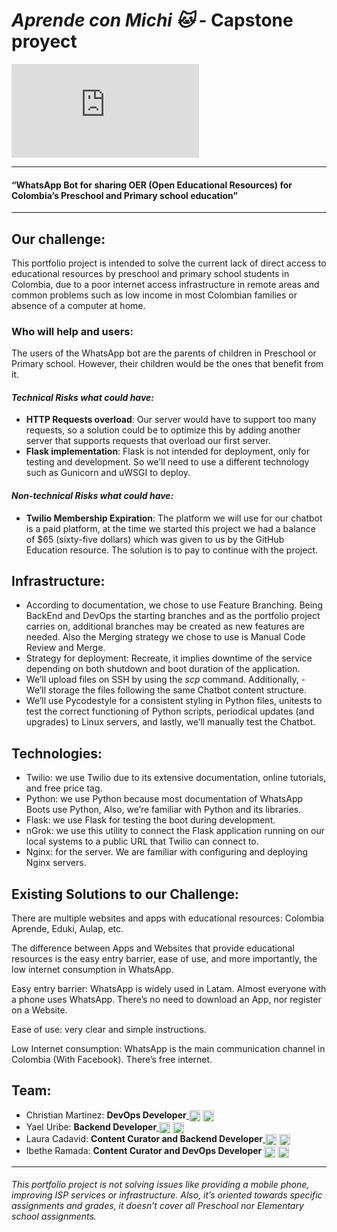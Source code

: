# _Aprende con Michi 🐱_ - Capstone proyect
![](https://fv9-3.failiem.lv/thumb_show.php?i=8qfjk78a6&view)

------------

#### “WhatsApp Bot for sharing OER (Open Educational Resources) for Colombia’s Preschool and Primary school education”

------------
## Our challenge:
This portfolio project is intended to solve the current lack of direct access to educational resources by preschool and primary school students in Colombia, due to a poor internet access infrastructure in remote areas and common problems such as low income in most Colombian families or absence of a computer at home.

### Who will help and users:
The users of the WhatsApp bot are the parents of children in Preschool or Primary school. However, their children would be the ones that benefit from it.



#### _Technical Risks what could have:_

- **HTTP Requests overload**: Our server would have to support too many requests, so a solution could be to optimize this by adding another server that supports requests that overload our first server.
- **Flask implementation**: Flask is not intended for deployment, only for testing and development. So we’ll need to use a different technology such as Gunicorn and uWSGI to deploy.

#### _Non-technical Risks what could have:_

- **Twilio Membership Expiration**: The platform we will use for our chatbot is a paid platform, at the time we started this project we had a balance of $65 (sixty-five dollars) which was given to us by the GitHub Education resource. The solution is to pay to continue with the project.

## Infrastructure:
- According to documentation, we chose to use Feature Branching. Being BackEnd and DevOps the starting branches and as the portfolio project carries on, additional branches may be created as new features are needed. Also the Merging strategy we chose to use is Manual Code Review and Merge.
- Strategy for deployment: Recreate, it implies downtime of the service depending on both shutdown and boot duration of the application.
- We’ll upload files on SSH by using the *scp* command. Additionally, - We’ll storage the files following the same Chatbot content structure.
- We’ll use Pycodestyle for a consistent styling in Python files, unitests to test the correct functioning of Python scripts, periodical updates (and upgrades) to Linux servers, and lastly, we’ll manually test the Chatbot.


## Technologies:
- Twilio: we use Twilio due to its extensive documentation, online tutorials, and free price tag.
- Python: we use Python because most documentation of WhatsApp Boots use Python, Also, we’re familiar with Python and its libraries.
- Flask: we use Flask for testing the boot during development.
- nGrok: we use this utility to connect the Flask application running on our local systems to a public URL that Twilio can connect to.
- Nginx: for the server. We are familiar with configuring and deploying Nginx servers.

## Existing Solutions to our Challenge:
There are multiple websites and apps with educational resources: Colombia Aprende, Eduki, Aulap, etc.

The difference between Apps and Websites that provide educational resources is the easy entry barrier, ease of use, and more importantly, the low internet consumption in WhatsApp.

Easy entry barrier: WhatsApp is widely used in Latam. Almost everyone with a phone uses WhatsApp. There’s no need to download an App, nor register on a Website.

Ease of use: very clear and simple instructions.

Low Internet consumption: WhatsApp is the main communication channel in Colombia (With Facebook). There’s free internet.


## Team:
- Christian Martinez:  **DevOps Developer**<a href = 'https://twitter.com/CrismartineE'> <img width = '18px' align= 'center' src="https://raw.githubusercontent.com/rahulbanerjee26/githubAboutMeGenerator/main/icons/twitter.svg"/></a>
<a href = 'https://github.com/ChristianMartinezTech'> <img width = '18px' align= 'center' src="https://raw.githubusercontent.com/rahulbanerjee26/githubAboutMeGenerator/main/icons/github.svg"/></a>
- Yael Uribe: **Backend Developer**<a href = 'https://www.twitter.com/@NeisseriaGi'> <img width = '18px' align= 'center' src="https://raw.githubusercontent.com/rahulbanerjee26/githubAboutMeGenerator/main/icons/twitter.svg"/></a>
<a href = 'https://github.com/YaelUribe'> <img width = '18px' align= 'center' src="https://raw.githubusercontent.com/rahulbanerjee26/githubAboutMeGenerator/main/icons/github.svg"/></a>
- Laura Cadavid: **Content Curator and Backend Developer**<a href = 'https://www.twitter.com/'> <img width = '18px' align= 'center' src="https://raw.githubusercontent.com/rahulbanerjee26/githubAboutMeGenerator/main/icons/twitter.svg"/></a>
<a href = 'https://github.com/LauraAlejandra2021'> <img width = '18px' align= 'center' src="https://raw.githubusercontent.com/rahulbanerjee26/githubAboutMeGenerator/main/icons/github.svg"/></a>
- Ibethe Ramada: **Content Curator and DevOps Developer** <a href = 'https://www.twitter.com/@AkimashitaGa'> <img width = '18px' align= 'center' src="https://raw.githubusercontent.com/rahulbanerjee26/githubAboutMeGenerator/main/icons/twitter.svg"/></a>
<a href = 'https://github.com/IbetheRamada'> <img width = '18px' align= 'center' src="https://raw.githubusercontent.com/rahulbanerjee26/githubAboutMeGenerator/main/icons/github.svg"/></a>

_________
###### This portfolio project is not solving issues like providing a mobile phone, improving ISP services or infrastructure. Also, it’s oriented towards specific assignments and grades, it doesn’t cover all Preschool nor Elementary school assignments.
